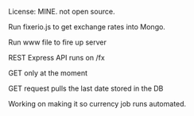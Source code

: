 License: MINE. not open source.

Run fixerio.js to get exchange rates into Mongo.

Run www file to fire up server

REST Express API runs on /fx

GET only at the moment

GET request pulls the last date stored in the DB

Working on making it so currency job runs automated.

